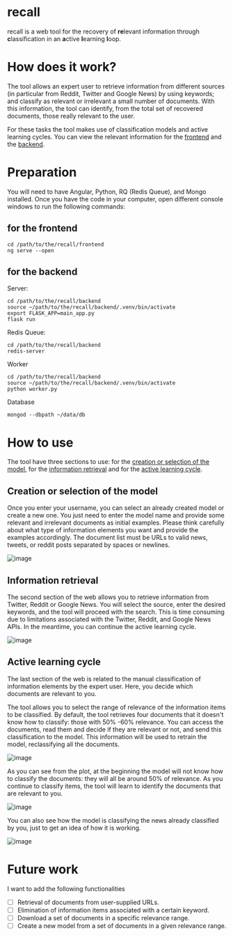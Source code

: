# recall
recall is a web tool for the recovery of **re**levant information through **c**lassification in an **a**ctive **l**earning **l**oop.

# How does it work?
The tool allows an expert user to retrieve information from different sources (in particular from Reddit, Twitter and Google News) by using keywords; and classify as relevant or irrelevant a small number of documents. With this information, the tool can identify, from the total set of recovered documents, those really relevant to the user.

For these tasks the tool makes use of classification models and active learning cycles. You can view the relevant information for the [frontend](frontend/README.md) and the [backend](backend/README.md).

# Preparation
You will need to have Angular, Python, RQ (Redis Queue), and Mongo installed. Once you have the code in your computer, open different console windows to run the following commands:

## for the frontend
```
cd /path/to/the/recall/frontend
ng serve --open
```

## for the backend

Server:
```
cd /path/to/the/recall/backend
source ~/path/to/the/recall/backend/.venv/bin/activate
export FLASK_APP=main_app.py
flask run
```

Redis Queue:
```
cd /path/to/the/recall/backend
redis-server
```
Worker
```
cd /path/to/the/recall/backend
source ~/path/to/the/recall/backend/.venv/bin/activate
python worker.py
```

Database
```
mongod --dbpath ~/data/db
```

# How to use
The tool have three sections to use: for the [creation or selection of the model](#creation-or-selection-of-the-model), for the [information retrieval](#information-retrieval) and for the [active learning cycle](#active-learning-cycle).

## Creation or selection of the model
Once you enter your username, you can select an already created model or create a new one. You just need to enter the model name and provide some relevant and irrelevant documents as initial examples. Please think carefully about what type of information elements you want and provide the examples accordingly. The document list must be URLs to valid news, tweets, or reddit posts separated by spaces or newlines.

![image](https://user-images.githubusercontent.com/12433425/146661898-1fc65061-25dc-46de-84cc-528b6e90f663.png)

## Information retrieval
The second section of the web allows you to retrieve information from Twitter, Reddit or Google News. You will select the source, enter the desired keywords, and the tool will proceed with the search. This is time consuming due to limitations associated with the Twitter, Reddit, and Google News APIs. In the meantime, you can continue the active learning cycle.

![image](https://user-images.githubusercontent.com/12433425/146661878-e5aee771-beeb-481d-acde-816147857c40.png)

## Active learning cycle
The last section of the web is related to the manual classification of information elements by the expert user. Here, you decide which documents are relevant to you.

The tool allows you to select the range of relevance of the information items to be classified. By default, the tool retrieves four documents that it doesn't know how to classify: those with 50% -60% relevance. You can access the documents, read them and decide if they are relevant or not, and send this classification to the model. This information will be used to retrain the model, reclassifying all the documents.

![image](https://user-images.githubusercontent.com/12433425/146661941-ab631485-2f03-42b3-a21e-dfc27fe01966.png)

As you can see from the plot, at the beginning the model will not know how to classify the documents: they will all be around 50% of relevance. As you continue to classify items, the tool will learn to identify the documents that are relevant to you.

![image](https://user-images.githubusercontent.com/12433425/146662054-0e291fca-409c-4afc-9828-c3bd25cf1220.png)

You can also see how the model is classifying the news already classified by you, just to get an idea of how it is working.

![image](https://user-images.githubusercontent.com/12433425/146662077-6dd0f8ba-af6a-45de-8377-769c5124b725.png)

# Future work

I want to add the following functionalities

- [ ] Retrieval of documents from user-supplied URLs.
- [ ] Elimination of information items associated with a certain keyword.
- [ ] Download a set of documents in a specific relevance range.
- [ ] Create a new model from a set of documents in a given relevance range.

